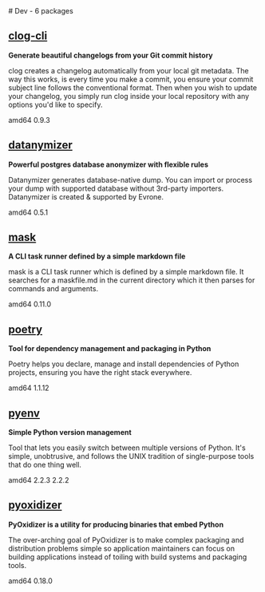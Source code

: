 <!-- dev.start --># Dev - 6 packages


## [clog-cli](https://github.com/clog-tool/clog-cli)

__Generate beautiful changelogs from your Git commit history__

 clog creates a changelog automatically from your local git metadata. The way
 this works, is every time you make a commit, you ensure your commit subject
 line follows the conventional format. Then when you wish to update your
 changelog, you simply run clog inside your local repository with any options
 you'd like to specify.

<span class="badge arch">amd64</span> <span class="badge version">0.9.3</span>

## [datanymizer](https://github.com/datanymizer/datanymizer)

__Powerful postgres database anonymizer with flexible rules__

 Datanymizer generates database-native dump. You can import or process your dump
 with supported database without 3rd-party importers.
 Datanymizer is created & supported by Evrone.

<span class="badge arch">amd64</span> <span class="badge version">0.5.1</span>

## [mask](https://github.com/jakedeichert/mask)

__A CLI task runner defined by a simple markdown file__

 mask is a CLI task runner which is defined by a simple markdown file. It
 searches for a maskfile.md in the current directory which it then parses for
 commands and arguments.

<span class="badge arch">amd64</span> <span class="badge version">0.11.0</span>

## [poetry](https://python-poetry.org)

__Tool for dependency management and packaging in Python__

 Poetry helps you declare, manage and install dependencies of Python projects,
 ensuring you have the right stack everywhere.

<span class="badge arch">amd64</span> <span class="badge version">1.1.12</span>

## [pyenv](https://github.com/pyenv/pyenv)

__Simple Python version management__

 Tool that lets you easily switch between multiple versions of Python. It's
 simple, unobtrusive, and follows the UNIX tradition of single-purpose tools
 that do one thing well.

<span class="badge arch">amd64</span> <span class="badge version">2.2.3</span> <span class="badge version">2.2.2</span>

## [pyoxidizer](https://pyoxidizer.readthedocs.io/en/stable/)

__PyOxidizer is a utility for producing binaries that embed Python__

 The over-arching goal of PyOxidizer is to make complex packaging
 and distribution problems simple so application maintainers can
 focus on building applications instead of toiling with build
 systems and packaging tools.

<span class="badge arch">amd64</span> <span class="badge version">0.18.0</span>

<!-- dev.end -->
